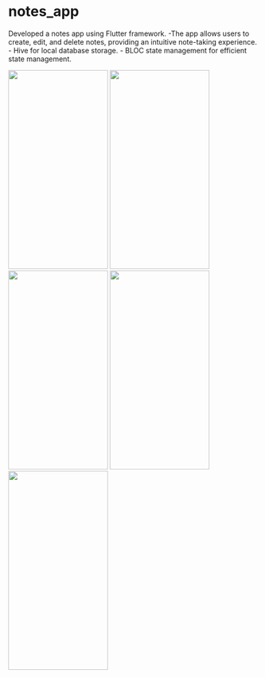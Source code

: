 # notes_app

Developed a notes app using Flutter framework. -The app allows users
to create, edit, and delete notes, providing an intuitive note-taking
experience. - Hive for local database storage. - BLOC state
management for efficient state management.

<div>
<img src="https://github.com/Ashraf50/Notes_app/assets/121103042/5c71e043-cf90-4569-8a55-949de4a38a0d"  width="200" height="400">
<img src="https://github.com/Ashraf50/Notes_app/assets/121103042/63e98813-acd3-4452-834c-53aa7a47c20f"  width="200" height="400">
<img src="https://github.com/Ashraf50/Notes_app/assets/121103042/77721127-c9b4-4b66-b9fb-198c8695c79f"  width="200" height="400">
<img src="https://github.com/Ashraf50/Notes_app/assets/121103042/bbded625-9576-4b1d-bb2b-533c48fe3487"  width="200" height="400">
<img src="https://github.com/Ashraf50/Notes_app/assets/121103042/9fe280c1-8ee0-4a6f-83fa-4ac140781a2b"  width="200" height="400">
</div>
